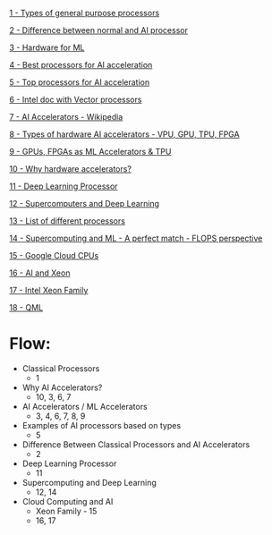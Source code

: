[1 - Types of general purpose processors](https://www.elprocus.com/what-are-different-types-of-processors-applications-and-characteristics/#:~:text=There%20are%20five%20types%20of,Processor%2C%20DSP%20and%20Media%20Processor.)

[2 - Difference between normal and AI processor](https://www.geeksforgeeks.org/difference-between-normal-processor-and-ai-processor/)

[3 - Hardware for ML](https://algorithmia.com/blog/hardware-for-machine-learning)

[4 - Best processors for AI acceleration](https://iot.eetimes.com/a-list-of-the-best-processors-for-ai-acceleration/)

[5 - Top processors for AI acceleration](https://www.eetimes.eu/top-10-processors-for-ai-acceleration-at-the-endpoint/)

[6 - Intel doc with Vector processors](https://www.intel.com/content/dam/www/public/us/en/documents/white-papers/ai-processor-basics-brief.pdf)

[7 - AI Accelerators - Wikipedia](https://en.wikipedia.org/wiki/AI_accelerator)

[8 - Types of hardware AI accelerators - VPU, GPU, TPU, FPGA](https://analyticsindiamag.com/the-different-types-of-hardware-ai-accelerators/)

[9 - GPUs, FPGAs as ML Accelerators & TPU](http://www.cs.cornell.edu/courses/cs4787/2019sp/notes/lecture25.pdf)

[10 - Why hardware accelerators?](https://www.embedded.com/hardware-accelerators-serve-ai-applications/#:~:text=AI%20accelerator%20IPs,Caffe%2C%20PyTorch%2C%20and%20TensorFlow.)

[11 - Deep Learning Processor](https://en.wikipedia.org/wiki/Deep_learning_processor)

[12 - Supercomputers and Deep Learning](https://www.experfy.com/blog/supercomputing-the-heart-of-deep-learning-and-artificial-intelligence/)

[13 - List of different processors](https://medium.com/@shan.tang.g/a-list-of-chip-ip-for-deep-learning-48d05f1759ae)

[14 - Supercomputing and ML - A perfect match - FLOPS perspective](https://insidebigdata.com/2019/11/27/supercomputers-and-machine-learning-a-perfect-match/)

[15 - Google Cloud CPUs](https://cloud.google.com/compute/docs/cpu-platforms)

[16 - AI and Xeon](https://www.intel.in/content/www/in/en/benchmarks/server/xeon-scalable/xeon-scalable-artificial-intelligence.html#:~:text=The%202nd%20Generation%20Intel%C2%AE,object%20detection%2C%20speech%20recognition%2C%20language)

[17 - Intel Xeon Family](https://software.intel.com/content/www/us/en/develop/articles/intel-xeon-processor-scalable-family-technical-overview.html)

[18 - QML](https://www.tensorflow.org/quantum/concepts)

# Flow:

- Classical Processors
	- 1
- Why AI Accelerators?
	- 10, 3, 6, 7
- AI Accelerators / ML Accelerators
	- 3, 4, 6, 7, 8, 9
- Examples of AI processors based on types
	- 5
- Difference Between Classical Processors and AI Accelerators
	- 2
- Deep Learning Processor
	- 11
- Supercomputing and Deep Learning
	- 12, 14
- Cloud Computing and AI
	- Xeon Family - 15
	- 16, 17
